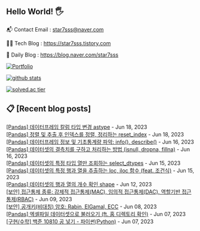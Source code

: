 ## Hello World! 🖐

📬 Contact Email : star7sss@naver.com

👨‍💻 Tech Blog : https://star7sss.tistory.com

🤪 Daily Blog : https://blog.naver.com/star7sss

[![Portfolio](https://img.shields.io/badge/Portfolio-%23000000.svg?style=for-the-badge&logo=firefox&logoColor=#FF7139)](https://fern-way-13f.notion.site/Jang-Thang-3b7b327981a2456c8ee5952eadb848b9)

[![github stats](https://github-readme-stats.vercel.app/api?username=jangThang&show_icons=true&hide_border=False)](https://star7sss.tistory.com)

[![solved.ac tier](http://mazassumnida.wtf/api/v2/generate_badge?boj=star7sss)](https://solved.ac/star7sss)

## 📋 [Recent blog posts]
[[Pandas] 데이터프레임 칼럼 타입 변경 astype](https://star7sss.tistory.com/886) - Jun 18, 2023<br>
[[Pandas] 정렬 및 추출 후 인덱스를 정렬, 정리하는 reset_index](https://star7sss.tistory.com/885) - Jun 18, 2023<br>
[[Pandas] 데이터프레임 정보 및 기초통계량 파악: info(), describe()](https://star7sss.tistory.com/884) - Jun 16, 2023<br>
[[Pandas] 데이터셋의 결측치를 구하고 처리하는 방법 (isnull, dropna, fillna)](https://star7sss.tistory.com/883) - Jun 16, 2023<br>
[[Pandas] 데이터셋의 특정 타입 열만 조회하는 select_dtypes](https://star7sss.tistory.com/882) - Jun 15, 2023<br>
[[Pandas] 데이터셋의 특정 행과 열을 추출하는 loc, iloc 함수 (feat. 조건식)](https://star7sss.tistory.com/881) - Jun 15, 2023<br>
[[Pandas] 데이터셋의 행과 열의 개수 확인 shape](https://star7sss.tistory.com/880) - Jun 12, 2023<br>
[[보안] 접근통제 종류: 강제적 접근통제(MAC), 임의적 접근통제(DAC), 역할기반 접근통제(RBAC)](https://star7sss.tistory.com/879) - Jun 09, 2023<br>
[[보안] 공개키(비대칭) 암호: Rabin, ElGamal, ECC](https://star7sss.tistory.com/878) - Jun 08, 2023<br>
[[Pandas] 엑셀파일 데이터셋으로 불러오기 (ft. 홈 디렉토리 확인)](https://star7sss.tistory.com/877) - Jun 07, 2023<br>
[[구현/수학] 백준 10810 공 넣기 - 파이썬(Python)](https://star7sss.tistory.com/876) - Jun 07, 2023<br>
